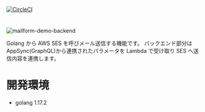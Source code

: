 [![CircleCI](https://circleci.com/gh/circleci/circleci-docs.svg?style=shield)](https://circleci.com/gh/KEMPER0530/mailform-demo-backend)

#

![mailform-demo-backend]()

Golang から AWS SES を呼びメール送信する機能です。
バックエンド部分は AppSync(GraphQL)から連携されたパラメータを Lambda で受け取り
SES へ送信内容を連携します。

# 開発環境

- golang 1.17.2
